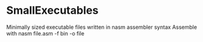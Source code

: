 # SmallExecutables
Minimally sized executable files written in nasm assembler syntax
Assemble with nasm file.asm -f bin -o file
